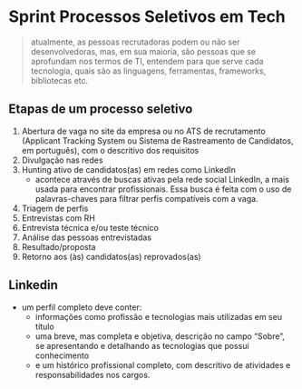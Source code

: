 # Sprint Processos Seletivos em Tech

> atualmente, as pessoas recrutadoras podem ou não ser desenvolvedoras, mas, em sua maioria, são pessoas que se aprofundam nos termos de TI, entendem para que serve cada tecnologia, quais são as linguagens, ferramentas, frameworks, bibliotecas etc. 

## Etapas de um processo seletivo

1. Abertura de vaga no site da empresa ou no ATS de recrutamento (Applicant Tracking System ou Sistema de Rastreamento de Candidatos, em português), com o descritivo dos requisitos
2. Divulgação nas redes
3. Hunting ativo de candidatos(as) em redes como LinkedIn
    - acontece através de buscas ativas pela rede social LinkedIn, a mais usada para encontrar profissionais. Essa busca é feita com o uso de palavras-chaves para filtrar perfis compatíveis com a vaga. 
4. Triagem de perfis
5. Entrevistas com RH
6. Entrevista técnica e/ou teste técnico
7. Análise das pessoas entrevistadas
8. Resultado/proposta
9. Retorno aos (às) candidatos(as) reprovados(as)

## Linkedin

- um perfil completo deve conter:
    - informações como profissão e tecnologias mais utilizadas em seu título
    - uma breve, mas completa e objetiva, descrição no campo “Sobre”, se apresentando e detalhando as tecnologias que possui conhecimento
    - e um histórico profissional completo, com descritivo de atividades e responsabilidades nos cargos.
